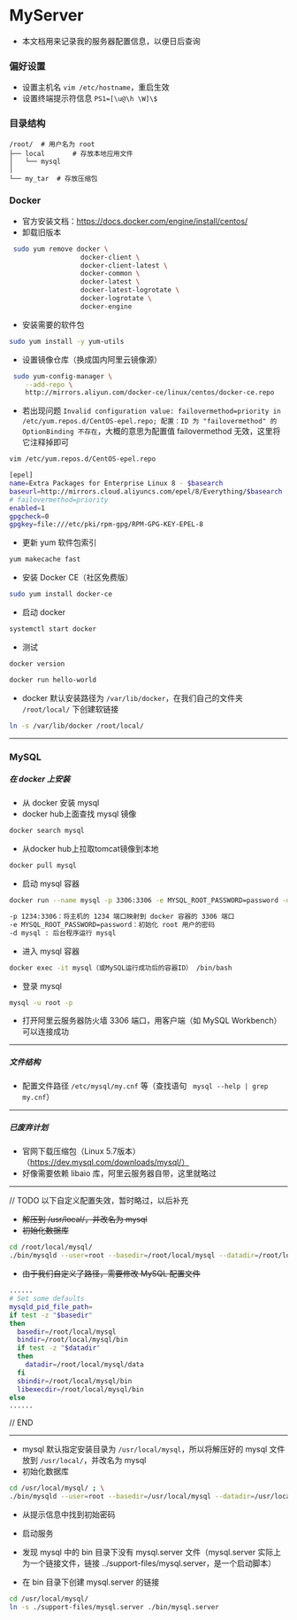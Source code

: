 # MyServer 

- 本文档用来记录我的服务器配置信息，以便日后查询

### 偏好设置

- 设置主机名 `vim /etc/hostname`，重启生效
- 设置终端提示符信息 `PS1=[\u@\h \W]\$`

### 目录结构

```
/root/	# 用户名为 root
├── local		# 存放本地应用文件
│   └── mysql	
│
└── my_tar	# 存放压缩包
```

### Docker

- 官方安装文档：https://docs.docker.com/engine/install/centos/
- 卸载旧版本

```bash
 sudo yum remove docker \
                  docker-client \
                  docker-client-latest \
                  docker-common \
                  docker-latest \
                  docker-latest-logrotate \
                  docker-logrotate \
                  docker-engine
```

- 安装需要的软件包

```bash
sudo yum install -y yum-utils
```

- 设置镜像仓库（换成国内阿里云镜像源）

```bash
 sudo yum-config-manager \
    --add-repo \
    http://mirrors.aliyun.com/docker-ce/linux/centos/docker-ce.repo
```

- 若出现问题 `Invalid configuration value: failovermethod=priority in /etc/yum.repos.d/CentOS-epel.repo; 配置：ID 为 "failovermethod" 的 OptionBinding 不存在`，大概的意思为配置值  failovermethod 无效，这里将它注释掉即可

```bash
vim /etc/yum.repos.d/CentOS-epel.repo

[epel]
name=Extra Packages for Enterprise Linux 8 - $basearch
baseurl=http://mirrors.cloud.aliyuncs.com/epel/8/Everything/$basearch
# failovermethod=priority
enabled=1
gpgcheck=0
gpgkey=file:///etc/pki/rpm-gpg/RPM-GPG-KEY-EPEL-8
```

- 更新 yum 软件包索引

```bash
yum makecache fast
```

- 安装 Docker CE（社区免费版）

```bash
sudo yum install docker-ce
```

- 启动 docker

```bash
systemctl start docker
```

- 测试

```bash
docker version

docker run hello-world
```

- docker 默认安装路径为 `/var/lib/docker`，在我们自己的文件夹 `/root/local/` 下创建软链接

```bash
ln -s /var/lib/docker /root/local/
```

------

### MySQL

##### 在 docker 上安装

- 从 docker 安装 mysql
- docker hub上面查找 mysql 镜像

```bash
docker search mysql
```

- 从docker hub上拉取tomcat镜像到本地

```bash
docker pull mysql
```

- 启动 mysql 容器

```bash
docker run --name mysql -p 3306:3306 -e MYSQL_ROOT_PASSWORD=password -d mysql

-p 1234:3306：将主机的 1234 端口映射到 docker 容器的 3306 端口
-e MYSQL_ROOT_PASSWORD=password：初始化 root 用户的密码
-d mysql : 后台程序运行 mysql 
```

- 进入 mysql 容器

```bash
docker exec -it mysql（或MySQL运行成功后的容器ID） /bin/bash 
```

- 登录 mysql

```bash
mysql -u root -p
```

- 打开阿里云服务器防火墙 3306 端口，用客户端（如 MySQL Workbench）可以连接成功

------

##### 文件结构

- 配置文件路径 `/etc/mysql/my.cnf` 等（查找语句 ` mysql --help | grep my.cnf`）

------

##### 已废弃计划

- 官网下载压缩包（Linux 5.7版本）（https://dev.mysql.com/downloads/mysql/）
- 好像需要依赖 libaio 库，阿里云服务器自带，这里就略过

------

// TODO	以下自定义配置失效，暂时略过，以后补充
- ~~解压到 /usr/local/，并改名为 mysql~~
- ~~初始化数据库~~ 

```bash
cd /root/local/mysql/
./bin/mysqld --user=root --basedir=/root/local/mysql --datadir=/root/local/mysql/data --initialize
```

- ~~由于我们自定义了路径，需要修改 MySQL 配置文件~~

```bash
......
# Set some defaults
mysqld_pid_file_path=
if test -z "$basedir"
then
  basedir=/root/local/mysql
  bindir=/root/local/mysql/bin
  if test -z "$datadir"
  then
    datadir=/root/local/mysql/data
  fi
  sbindir=/root/local/mysql/bin
  libexecdir=/root/local/mysql/bin
else
......
```

// END

------

- mysql 默认指定安装目录为 `/usr/local/mysql`，所以将解压好的 mysql 文件放到 `/usr/local/`，并改名为 mysql
- 初始化数据库

```bash
cd /usr/local/mysql/ ; \
./bin/mysqld --user=root --basedir=/usr/local/mysql --datadir=/usr/local/mysql/data --initialize
```

- 从提示信息中找到初始密码
- 启动服务




- 发现 mysql 中的 bin 目录下没有 mysql.server 文件（mysql.server 实际上为一个链接文件，链接 ../support-files/mysql.server，是一个启动脚本）
- 在 bin 目录下创建 mysql.server 的链接  

```bash
cd /usr/local/mysql/
ln -s ./support-files/mysql.server ./bin/mysql.server
```

